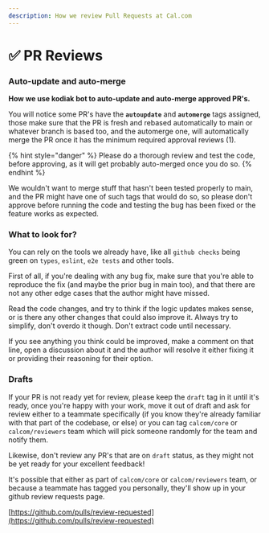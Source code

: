 ```yaml
---
description: How we review Pull Requests at Cal.com
---
```


# ✅ PR Reviews

### Auto-update and auto-merge

**How we use kodiak bot to auto-update and auto-merge approved PR's.**

You will notice some PR's have the **`autoupdate`** and **`automerge`** tags assigned, those make sure that the PR is fresh and rebased automatically to main or whatever branch is based too, and the automerge one, will automatically merge the PR once it has the minimum required approval reviews (1).

{% hint style="danger" %}
Please do a thorough review and test the code, before approving, as it will get probably auto-merged once you do so.&#x20;
{% endhint %}

We wouldn't want to merge stuff that hasn't been tested properly to main, and the PR might have one of such tags that would do so, so please don't approve before running the code and testing the bug has been fixed or the feature works as expected.

### What to look for?

You can rely on the tools we already have, like all `github checks` being green on `types`, `eslint`, `e2e tests` and other tools.

First of all, if you're dealing with any bug fix, make sure that you're able to reproduce the fix (and maybe the prior bug in main too), and that there are not any other edge cases that the author might have missed.

Read the code changes, and try to think if the logic updates makes sense, or is there any other changes that could also improve it. Always try to simplify, don't overdo it though. Don't extract code until necessary.

If you see anything you think could be improved, make a comment on that line, open a discussion about it and the author will resolve it either fixing it or providing their reasoning for their option.

### Drafts

If your PR is not ready yet for review, please keep the  `draft` tag in it until it's ready, once you're happy with your work, move it out of draft and ask for review either to a teammate specifically (if you know they're already familiar with that part of the codebase, or else) or you can tag `calcom/core` or `calcom/reviewers` team which will pick someone randomly for the team and notify them.

Likewise, don't review any PR's that are on `draft` status, as they might not be yet ready for your excellent feedback!

It's possible that either as part of `calcom/core` or `calcom/reviewers` team, or because a teammate has tagged you personally, they'll show up in your github review requests page.

[https://github.com/pulls/review-requested](https://github.com/pulls/review-requested)

###
